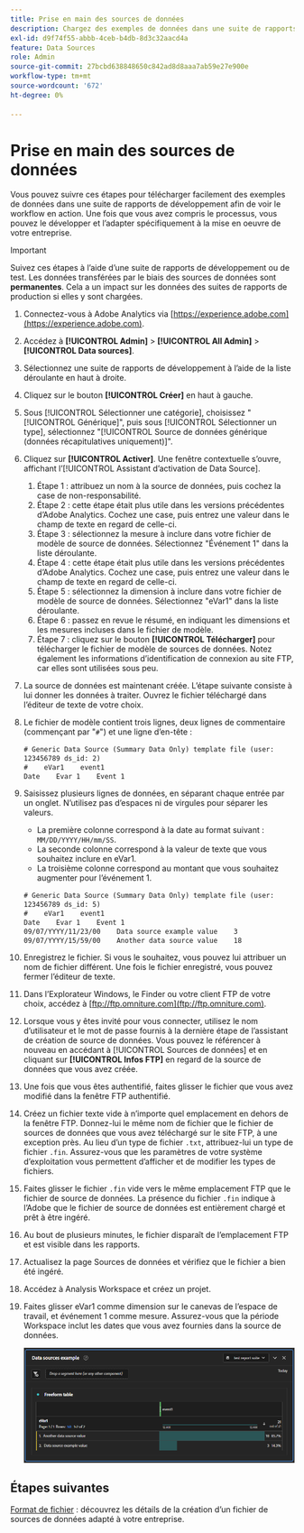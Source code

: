 ```yaml
---
title: Prise en main des sources de données
description: Chargez des exemples de données dans une suite de rapports de développement.
exl-id: d9f74f55-abbb-4ceb-b4db-8d3c32aacd4a
feature: Data Sources
role: Admin
source-git-commit: 27bcbd638848650c842ad8d8aaa7ab59e27e900e
workflow-type: tm+mt
source-wordcount: '672'
ht-degree: 0%

---
```


# Prise en main des sources de données

Vous pouvez suivre ces étapes pour télécharger facilement des exemples de données dans une suite de rapports de développement afin de voir le workflow en action. Une fois que vous avez compris le processus, vous pouvez le développer et l’adapter spécifiquement à la mise en oeuvre de votre entreprise.

>[!IMPORTANT]
>
>Suivez ces étapes à l’aide d’une suite de rapports de développement ou de test. Les données transférées par le biais des sources de données sont **permanentes**. Cela a un impact sur les données des suites de rapports de production si elles y sont chargées.

1. Connectez-vous à Adobe Analytics via [https://experience.adobe.com](https://experience.adobe.com).
1. Accédez à **[!UICONTROL Admin]** > **[!UICONTROL All Admin]** > **[!UICONTROL Data sources]**.
1. Sélectionnez une suite de rapports de développement à l’aide de la liste déroulante en haut à droite.
1. Cliquez sur le bouton **[!UICONTROL Créer]** en haut à gauche.
1. Sous [!UICONTROL Sélectionner une catégorie], choisissez &quot;[!UICONTROL Générique]&quot;, puis sous [!UICONTROL Sélectionner un type], sélectionnez &quot;[!UICONTROL Source de données générique (données récapitulatives uniquement)]&quot;.
1. Cliquez sur **[!UICONTROL Activer]**. Une fenêtre contextuelle s’ouvre, affichant l’[!UICONTROL Assistant d’activation de Data Source].
   1. Étape 1 : attribuez un nom à la source de données, puis cochez la case de non-responsabilité.
   1. Étape 2 : cette étape était plus utile dans les versions précédentes d’Adobe Analytics. Cochez une case, puis entrez une valeur dans le champ de texte en regard de celle-ci.
   1. Étape 3 : sélectionnez la mesure à inclure dans votre fichier de modèle de source de données. Sélectionnez &quot;Événement 1&quot; dans la liste déroulante.
   1. Étape 4 : cette étape était plus utile dans les versions précédentes d’Adobe Analytics. Cochez une case, puis entrez une valeur dans le champ de texte en regard de celle-ci.
   1. Étape 5 : sélectionnez la dimension à inclure dans votre fichier de modèle de source de données. Sélectionnez &quot;eVar1&quot; dans la liste déroulante.
   1. Étape 6 : passez en revue le résumé, en indiquant les dimensions et les mesures incluses dans le fichier de modèle.
   1. Étape 7 : cliquez sur le bouton **[!UICONTROL Télécharger]** pour télécharger le fichier de modèle de sources de données. Notez également les informations d’identification de connexion au site FTP, car elles sont utilisées sous peu.
1. La source de données est maintenant créée. L’étape suivante consiste à lui donner les données à traiter. Ouvrez le fichier téléchargé dans l’éditeur de texte de votre choix.
1. Le fichier de modèle contient trois lignes, deux lignes de commentaire (commençant par &quot;`#`&quot;) et une ligne d’en-tête :

   ```text
   # Generic Data Source (Summary Data Only) template file (user: 123456789 ds_id: 2)
   #    eVar1    event1
   Date    Evar 1    Event 1
   ```

1. Saisissez plusieurs lignes de données, en séparant chaque entrée par un onglet. N’utilisez pas d’espaces ni de virgules pour séparer les valeurs.
   * La première colonne correspond à la date au format suivant : `MM/DD/YYYY/HH/mm/SS`.
   * La seconde colonne correspond à la valeur de texte que vous souhaitez inclure en eVar1.
   * La troisième colonne correspond au montant que vous souhaitez augmenter pour l’événement 1.

   ```text
   # Generic Data Source (Summary Data Only) template file (user: 123456789 ds_id: 5)
   #    eVar1    event1
   Date    Evar 1    Event 1
   09/07/YYYY/11/23/00    Data source example value    3
   09/07/YYYY/15/59/00    Another data source value    18
   ```

1. Enregistrez le fichier. Si vous le souhaitez, vous pouvez lui attribuer un nom de fichier différent. Une fois le fichier enregistré, vous pouvez fermer l’éditeur de texte.
1. Dans l’Explorateur Windows, le Finder ou votre client FTP de votre choix, accédez à [ftp://ftp.omniture.com](ftp://ftp.omniture.com).
1. Lorsque vous y êtes invité pour vous connecter, utilisez le nom d’utilisateur et le mot de passe fournis à la dernière étape de l’assistant de création de source de données. Vous pouvez le référencer à nouveau en accédant à [!UICONTROL Sources de données] et en cliquant sur **[!UICONTROL Infos FTP]** en regard de la source de données que vous avez créée.
1. Une fois que vous êtes authentifié, faites glisser le fichier que vous avez modifié dans la fenêtre FTP authentifié.
1. Créez un fichier texte vide à n’importe quel emplacement en dehors de la fenêtre FTP. Donnez-lui le même nom de fichier que le fichier de sources de données que vous avez téléchargé sur le site FTP, à une exception près. Au lieu d’un type de fichier `.txt`, attribuez-lui un type de fichier `.fin`. Assurez-vous que les paramètres de votre système d’exploitation vous permettent d’afficher et de modifier les types de fichiers.
1. Faites glisser le fichier `.fin` vide vers le même emplacement FTP que le fichier de source de données. La présence du fichier `.fin` indique à l’Adobe que le fichier de source de données est entièrement chargé et prêt à être ingéré.
1. Au bout de plusieurs minutes, le fichier disparaît de l’emplacement FTP et est visible dans les rapports.
1. Actualisez la page Sources de données et vérifiez que le fichier a bien été ingéré.
1. Accédez à Analysis Workspace et créez un projet.
1. Faites glisser eVar1 comme dimension sur le canevas de l’espace de travail, et événement 1 comme mesure. Assurez-vous que la période Workspace inclut les dates que vous avez fournies dans la source de données.

   ![Exemple de rapport](assets/success-report.png)

## Étapes suivantes

[Format de fichier](file-format.md) : découvrez les détails de la création d’un fichier de sources de données adapté à votre entreprise.
